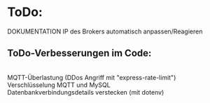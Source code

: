 <h1>ToDo:</h1>

DOKUMENTATION
IP des Brokers automatisch anpassen/Reagieren

<h2>ToDo-Verbesserungen im Code:</h2><br>
    MQTT-Überlastung (DDos Angriff mit "express-rate-limit")<br>
    Verschlüsselung MQTT und MySQL<br>
    Datenbankverbindungsdetails verstecken (mit dotenv)<br>

